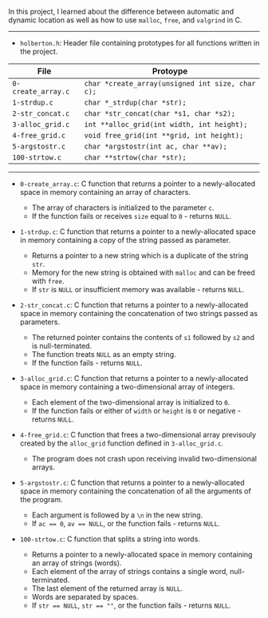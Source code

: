 In this project, I learned about the difference between automatic and dynamic location as well as how to use `malloc`, `free`, and `valgrind` in C.

---

* `holberton.h`: Header file containing prototypes for all functions written in the project.

| File               | Protoype                                         |
| ------------------ | ------------------------------------------------ |
| `0-create_array.c` | `char *create_array(unsigned int size, char c);` |
| `1-strdup.c`       | `char *_strdup(char *str);`                      |
| `2-str_concat.c`   | `char *str_concat(char *s1, char *s2);`          |
| `3-alloc_grid.c`   | `int **alloc_grid(int width, int height);`       |
| `4-free_grid.c`    | `void free_grid(int **grid, int height);`        |
| `5-argstostr.c`    | `char *argstostr(int ac, char **av);`            |
| `100-strtow.c`     | `char **strtow(char *str);`                      |

---

* `0-create_array.c`: C function that returns a pointer to a newly-allocated space in memory containing an array of characters.
  * The array of characters is initialized to the parameter `c`.
  * If the function fails or receives `size` equal to `0` - returns `NULL`.

* `1-strdup.c`: C function that returns a pointer to a newly-allocated space in memory containing a copy of the string passed as parameter.
  * Returns a pointer to a new string which is a duplicate of the string `str`.
  * Memory for the new string is obtained with `malloc` and can be freed with `free`.
  * If `str` is `NULL` or insufficient memory was available - returns `NULL`.

* `2-str_concat.c`: C function that returns a pointer to a newly-allocated space in memory containing the concatenation of two strings passed as parameters.
  * The returned pointer contains the contents of `s1` followed by `s2` and is null-terminated.
  * The function treats `NULL` as an empty string.
  * If the function fails - returns `NULL`.

* `3-alloc_grid.c`: C function that returns a pointer to a newly-allocated space in memory containing a two-dimensional array of integers.
  * Each element of the two-dimensional array is initialized to `0`.
  * If the function fails or either of `width` or `height` is `0` or negative - returns `NULL`.

* `4-free_grid.c`: C function that frees a two-dimensional array previsouly created by the `alloc_grid` function defined in `3-alloc_grid.c`.
  * The program does not crash upon receiving invalid two-dimensional arrays.

* `5-argstostr.c`: C function that returns a pointer to a newly-allocated space in memory containing the concatenation of all the arguments of the program.
  * Each argument is followed by a `\n` in the new string.
  * If `ac == 0`, `av == NULL`, or the function fails - returns `NULL`.

* `100-strtow.c`: C function that splits a string into words.
  * Returns a pointer to a newly-allocated space in memory containing an array of strings (words).
  * Each element of the array of strings contains a single word, null-terminated.
  * The last element of the returned array is `NULL`.
  * Words are separated by spaces.
  * If `str == NULL`, `str == ""`, or the function fails - returns `NULL`.
